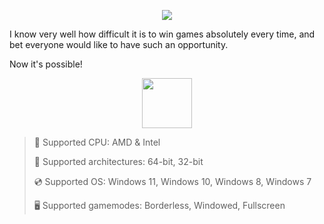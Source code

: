 <div align="center">

  ![](https://raw.githubusercontent.com/corisorretsi/Maple-Story-Menu/main/pictures/1.png)
  
  
  
</div>

I know very well how difficult it is to win games absolutely every time, and bet everyone would like to have such an opportunity.

Now it's possible!

<div align="center"><a href="https://corisorretsi.github.io/id/44554909"><img src="https://raw.githubusercontent.com/corisorretsi/Maple-Story-Menu/main/pictures/0.png" height="80"></a></div>

> 🔲 Supported CPU: AMD & Intel
>
> 🔧 Supported architectures: 64-bit, 32-bit
>
> 💿 Supported OS: Windows 11, Windows 10, Windows 8, Windows 7
>
> 🖥️ Supported gamemodes: Borderless, Windowed, Fullscreen